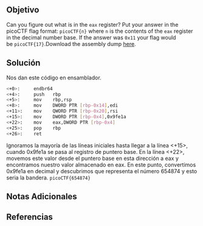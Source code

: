 ## Objetivo
Can you figure out what is in the `eax` register? Put your answer in the picoCTF flag format: `picoCTF{n}` where `n` is the contents of the `eax` register in the decimal number base. If the answer was `0x11` your flag would be `picoCTF{17}`.Download the assembly dump [here](https://artifacts.picoctf.net/c/510/disassembler-dump0_b.txt).
## Solución
Nos dan este código en ensamblador.
```bash
<+0>:     endbr64 
<+4>:     push   rbp
<+5>:     mov    rbp,rsp
<+8>:     mov    DWORD PTR [rbp-0x14],edi
<+11>:    mov    QWORD PTR [rbp-0x20],rsi
<+15>:    mov    DWORD PTR [rbp-0x4],0x9fe1a
<+22>:    mov    eax,DWORD PTR [rbp-0x4]
<+25>:    pop    rbp
<+26>:    ret

```
Ignoramos la mayoría de las líneas iniciales hasta llegar a la línea <+15>, cuando 0x9fe1a se pasa al registro de puntero base. En la línea <+22>, movemos este valor desde el puntero base en esta dirección a eax y encontramos nuestro valor almacenado en eax. En este punto, convertimos 0x9fe1a en decimal y descubrimos que representa el número 654874 y esto seria la bandera.
`picoCTF{654874}`
## Notas Adicionales

## Referencias

